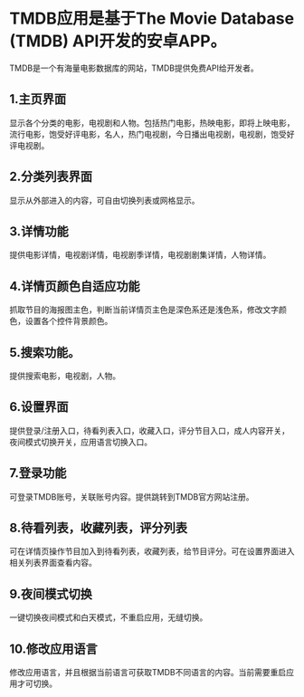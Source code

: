 # TMDB应用是基于The Movie Database (TMDB)  API开发的安卓APP。

TMDB是一个有海量电影数据库的网站，TMDB提供免费API给开发者。

## 1.主页界面

显示各个分类的电影，电视剧和人物。包括热门电影，热映电影，即将上映电影，流行电影，饱受好评电影，名人，热门电视剧，今日播出电视剧，电视剧，饱受好评电视剧。

## 2.分类列表界面

显示从外部进入的内容，可自由切换列表或网格显示。

## 3.详情功能

提供电影详情，电视剧详情，电视剧季详情，电视剧剧集详情，人物详情。

## 4.详情页颜色自适应功能

抓取节目的海报图主色，判断当前详情页主色是深色系还是浅色系，修改文字颜色，设置各个控件背景颜色。

## 5.搜索功能。

提供搜索电影，电视剧，人物。

## 6.设置界面

提供登录/注册入口，待看列表入口，收藏入口，评分节目入口，成人内容开关，夜间模式切换开关，应用语言切换入口。

## 7.登录功能

可登录TMDB账号，关联账号内容。提供跳转到TMDB官方网站注册。

## 8.待看列表，收藏列表，评分列表

可在详情页操作节目加入到待看列表，收藏列表，给节目评分。可在设置界面进入相关列表界面查看内容。

## 9.夜间模式切换

一键切换夜间模式和白天模式，不重启应用，无缝切换。

## 10.修改应用语言

修改应用语言，并且根据当前语言可获取TMDB不同语言的内容。当前需要重启应用才可切换。


